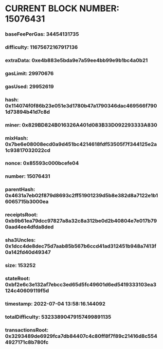 # CURRENT BLOCK NUMBER: 15076431

### baseFeePerGas: 34454131735
### difficulty: 11675672167917136
### extraData: 0xe4b883e5bda9e7a59ee4bb99e9b1bc4a0b21
### gasLimit: 29970676
### gasUsed: 29952619
### hash: 0x114074f0f86b23e051e3d1780b47a1790346dac469566f7901d73894b41d7c8d
### miner: 0x829BD824B016326A401d083B33D092293333A830
### mixHash: 0x7be6e08008ecd0a9d451bc4214618fdf53505f7f344125e2a1c93817032022cd
### nonce: 0x85593c000bcefe04
### number: 15076431
### parentHash: 0x4631a7eb02f879d8693c2ff51901239d5b8e382d8a7122e1b16065715b3000ea
### receiptsRoot: 0xb9b61ea79dcc97827a8a32c8a312be0d2b40804e7e017b790aad4ee4dfda8ded
### sha3Uncles: 0x1dcc4de8dec75d7aab85b567b6ccd41ad312451b948a7413f0a142fd40d49347
### size: 153252
### stateRoot: 0xbf2e6c3e132af7ebcc3ed65d5fc49601d6ed5419333103ea3124c40609119f5d
### timestamp: 2022-07-04 13:58:16.144092
### totalDifficulty: 53233890479157499891135
### transactionsRoot: 0x3293489de6929fca7db84407c4c80ff8f7f89c21416d8c5544927171c8b780fc

